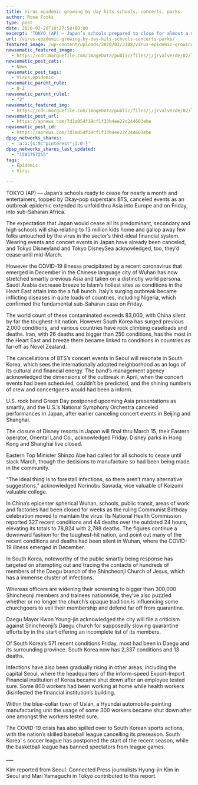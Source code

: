 ```yaml
---
title: Virus epidemic growing by day hits schools, concerts, parks
author: Rose Fooks
type: post
date: 2020-02-28T10:27:50+00:00
excerpt: 'TOKYO (AP) — Japan’s schools prepared to close for almost a month and entertainers, topped by K-pop superstars BTS, canceled events as a virus epidemic extended its spread through Asia into Europe and on Friday, into sub-Saharan Africa.The expectation that Japan would close all its elementary, secondary and high schools will send nearly 13 million&hellip;'
url: /virus-epidemic-growing-by-day-hits-schools-concerts-parks/
featured_image: /wp-content/uploads/2020/02/3388/virus-epidemic-growing-by-day-hits-schools-concerts-parks.jpg
newsomatic_featured_image:
  - https://cdn.morguefile.com/imageData/public/files/j/jrvalverde/02/l/1454936677q8n7o.jpg
newsomatic_post_cats:
  - News
newsomatic_post_tags:
  - Virus,epidemic
newsomatic_parent_rule:
  - 0-2
newsomatic_parent_rule1:
  - "2"
newsomatic_featured_img:
  - https://cdn.morguefile.com/imageData/public/files/j/jrvalverde/02/l/1454936677q8n7o.jpg
newsomatic_post_url:
  - https://apnews.com/7d1a054f19cf1f33b4ee22c244603ebe
newsomatic_post_id:
  - https://apnews.com/7d1a054f19cf1f33b4ee22c244603ebe
dpsp_networks_shares:
  - 'a:1:{s:9:"pinterest";i:0;}'
dpsp_networks_shares_last_updated:
  - "1583757255"
tags:
  - Epidemic
  - Virus

---
```

<div class="Article" data-key="article">
  <p class="Component-root-0-2-76 Component-p-0-2-68">
    TOKYO (AP) — Japan’s schools ready to cease for nearly a month and entertainers, topped by Okay-pop superstars BTS, canceled events as an outbreak epidemic extended its unfold thru Asia into Europe and on Friday, into sub-Saharan Africa.
  </p>
  
  <p class="Component-root-0-2-76 Component-p-0-2-68">
    The expectation that Japan would cease all its predominant, secondary and high schools will ship relating to 13 million kids home and gallop away few folks untouched by the virus in the sector’s third-ideal financial system. Wearing events and concert events in Japan have already been canceled, and Tokyo Disneyland and Tokyo DisneySea acknowledged, too, they&#8217;d cease until mid-March.
  </p>
  
  <p class="Component-root-0-2-76 Component-p-0-2-68">
    However the COVID-19 illnesss precipitated by a recent coronavirus that emerged in December in the Chinese language city of Wuhan has now stretched smartly previous Asia and taken on a distinctly world persona. Saudi Arabia decrease breeze to Islam’s holiest sites as conditions in the Heart East attain into the a full bunch. Italy’s surging outbreak became inflicting diseases in quite loads of countries, including Nigeria, which confirmed the fundamental sub-Saharan case on Friday.
  </p>
  
  <p class="Component-root-0-2-76 Component-p-0-2-68">
    The world count of these contaminated exceeds 83,000, with China silent by far the toughest-hit nation. However South Korea has surged previous 2,000 conditions, and various countries have rock climbing caseloads and deaths. Iran, with 26 deaths and bigger than 250 conditions, has the most in the Heart East and breeze there became linked to conditions in countries as far-off as Novel Zealand.
  </p>
  
  <p class="Component-root-0-2-76 Component-p-0-2-68">
    The cancellations of BTS’s concert events in Seoul will resonate in South Korea, which sees the internationally adopted neighborhood as an logo of its cultural and financial energy. The band’s management agency acknowledged the dimensions of the outbreak in April, when the concert events had been scheduled, couldn’t be predicted, and the shining numbers of crew and concertgoers would had been a inform.
  </p>
  
  <div class="social-embed Component-embed-0-2-77 Component-block-0-2-73" id="se0:f2101350-43d0-11ea-8fc2-9d3944a4fe40">
  </div>
  
  <div data-key="ad-placeholder" id="div-gpt-ad-1470255291270-0" class="DFPSlot Component-dfp-0-2-72 Component-ad-0-2-39">
  </div>
  
  <p class="Component-root-0-2-76 Component-p-0-2-68">
    U.S. rock band Green Day postponed upcoming Asia presentations as smartly, and the U.S.’s National Symphony Orchestra canceled performances in Japan, after earlier canceling concert events in Beijing and Shanghai.
  </p>
  
  <p class="Component-root-0-2-76 Component-p-0-2-68">
    The closure of Disney resorts in Japan will final thru March 15, their Eastern operator, Oriental Land Co., acknowledged Friday. Disney parks in Hong Kong and Shanghai live closed.
  </p>
  
  <p class="Component-root-0-2-76 Component-p-0-2-68">
    Eastern Top Minister Shinzo Abe had called for all schools to cease until slack March, though the decisions to manufacture so had been being made in the community.
  </p>
  
  <p class="Component-root-0-2-76 Component-p-0-2-68">
    “The ideal thing is to forestall infections, so there aren’t many alternative suggestions,” acknowledged Norinobu Sawada, vice valuable of Koizumi valuable college.
  </p>
  
  <p class="Component-root-0-2-76 Component-p-0-2-68">
    In China’s epicenter spherical Wuhan, schools, public transit, areas of work and factories had been closed for weeks as the ruling Communist Birthday celebration moved to maintain the virus. Its National Health Commission reported 327 recent conditions and 44 deaths over the outdated 24 hours, elevating its totals to 78,824 with 2,788 deaths. The figures continue a downward fashion for the toughest-hit nation, and point out many of the recent conditions and deaths had been silent in Wuhan, where the COVID-19 illness emerged in December.
  </p>
  
  <p class="Component-root-0-2-76 Component-p-0-2-68">
    In South Korea, noteworthy of the public smartly being response has targeted on attempting out and tracing the contacts of hundreds of members of the Daegu branch of the Shincheonji Church of Jesus, which has a immense cluster of infections.
  </p>
  
  <p class="Component-root-0-2-76 Component-p-0-2-68">
    Whereas officers are widening their screening to bigger than 300,000 Shincheonji members and trainees nationwide, they&#8217;ve also puzzled whether or no longer the church’s opaque tradition is influencing some churchgoers to veil their membership and defend far off from quarantine.
  </p>
  
  <p class="Component-root-0-2-76 Component-p-0-2-68">
    Daegu Mayor Kwon Young-jin acknowledged the city will file a criticism against Shincheonji’s Daegu church for supposedly slowing quarantine efforts by in the start offering an incomplete list of its members.
  </p>
  
  <p class="Component-root-0-2-76 Component-p-0-2-68">
    Of South Korea’s 571 recent conditions Friday, most had been in Daegu and its surrounding province. South Korea now has 2,337 conditions and 13 deaths.
  </p>
  
  <p class="Component-root-0-2-76 Component-p-0-2-68">
    Infections have also been gradually rising in other areas, including the capital Seoul, where the headquarters of the inform-speed Export-Import Financial institution of Korea became shut down after an employee tested sure. Some 800 workers had been working at home while health workers disinfected the financial institution’s building.
  </p>
  
  <p class="Component-root-0-2-76 Component-p-0-2-68">
    Within the blue-collar town of Uslan, a Hyundai automobile-painting manufacturing unit the usage of some 300 workers became shut down after one amongst the workers tested sure.
  </p>
  
  <p class="Component-root-0-2-76 Component-p-0-2-68">
    The COVID-19 crisis has also spilled over to South Korean sports actions, with the nation’s skilled baseball league cancelling its preseason. South Korea’ s soccer league has postponed the start of the recent season, while the basketball league has banned spectators from league games.
  </p>
  
  <p class="Component-root-0-2-76 Component-p-0-2-68">
    ___
  </p>
  
  <p class="Component-root-0-2-76 Component-p-0-2-68">
    Kim reported from Seoul. Connected Press journalists Hyung-jin Kim in Seoul and Mari Yamaguchi in Tokyo contributed to this report.
  </p>
</div>